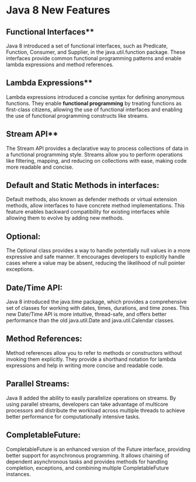 # Java 8 New Features

## Functional Interfaces**
Java 8 introduced a set of functional interfaces, such as Predicate, Function, Consumer, and Supplier, in the java.util.function package. These interfaces provide common functional programming patterns and enable lambda expressions and method references.

## Lambda Expressions**
Lambda expressions introduced a concise syntax for defining anonymous functions. They enable **functional programming** by treating functions as first-class citizens, allowing the use of functional interfaces and enabling the use of functional programming constructs like streams.
    
## Stream API**
The Stream API provides a declarative way to process collections of data in a functional programming style. Streams allow you to perform operations like filtering, mapping, and reducing on collections with ease, making code more readable and concise.
    
## Default and Static Methods in interfaces: 
Default methods, also known as defender methods or virtual extension methods, allow interfaces to have concrete method implementations. This feature enables backward compatibility for existing interfaces while allowing them to evolve by adding new methods.
    
## Optional:
The Optional class provides a way to handle potentially null values in a more expressive and safe manner. It encourages developers to explicitly handle cases where a value may be absent, reducing the likelihood of null pointer exceptions.
    
## Date/Time API:
Java 8 introduced the java.time package, which provides a comprehensive set of classes for working with dates, times, durations, and time zones. This new Date/Time API is more intuitive, thread-safe, and offers better performance than the old java.util.Date and java.util.Calendar classes.
    
## Method References: 
Method references allow you to refer to methods or constructors without invoking them explicitly. They provide a shorthand notation for lambda expressions and help in writing more concise and readable code.
    


    
## Parallel Streams:
Java 8 added the ability to easily parallelize operations on streams. By using parallel streams, developers can take advantage of multicore processors and distribute the workload across multiple threads to achieve better performance for computationally intensive tasks.
    
## CompletableFuture: 
CompletableFuture is an enhanced version of the Future interface, providing better support for asynchronous programming. It allows chaining of dependent asynchronous tasks and provides methods for handling completion, exceptions, and combining multiple CompletableFuture instances.
<!--stackedit_data:
eyJoaXN0b3J5IjpbLTE3MDIxNjU5MzksMjA5MzEwNjYyNywxOT
AwMTA4NjkxLDIzMzUwMzA5M119
-->